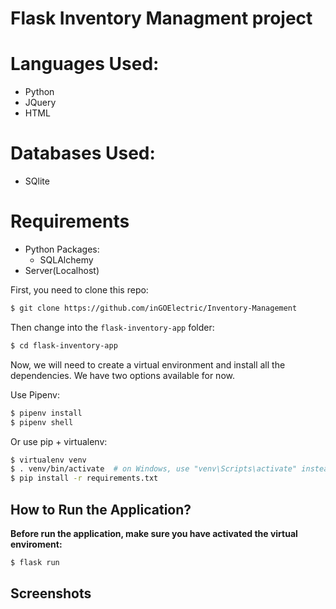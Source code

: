 # Flask Inventory Managment project

# Languages Used:
- Python
- JQuery
- HTML

# Databases Used:
- SQlite

# Requirements
- Python Packages:
  - SQLAlchemy
- Server(Localhost)

First, you need to clone this repo:

```bash
$ git clone https://github.com/inGOElectric/Inventory-Management
```
Then change into the `flask-inventory-app` folder:
```bash
$ cd flask-inventory-app
```
Now, we will need to create a virtual environment and install all the dependencies. We have two options available for now.

Use Pipenv:

```bash
$ pipenv install
$ pipenv shell
```

Or use pip + virtualenv:

```bash
$ virtualenv venv
$ . venv/bin/activate  # on Windows, use "venv\Scripts\activate" instead
$ pip install -r requirements.txt
```
## How to Run the Application?

**Before run the application, make sure you have activated the virtual enviroment:**

```bash
$ flask run
```

## Screenshots

